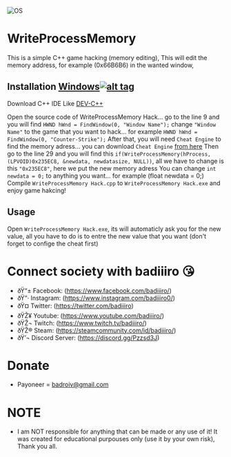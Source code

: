 ![OS](https://img.shields.io/badge/Tested%20On-Windows-yellowgreen.svg?style=flat-square) 

# WriteProcessMemory

This is a simple C++ game hacking (memory editing), This will edit the memory address, for example (0x66B6B6) in the wanted window,
 
## Installation [Windows](https://wikipedia.org/wiki/Microsoft_Windows)[![alt tag](http://icons.iconarchive.com/icons/yootheme/social-bookmark/32/social-windows-button-icon.png)](https://fr.wikipedia.org/wiki/Microsoft_Windows)

Download C++ IDE Like [DEV-C++](https://sourceforge.net/projects/orwelldevcpp/)

Open the source code of WriteProcessMemory Hack... go to the line 9 and you will find ```HWND hWnd = FindWindow(0, "Window Name");``` change ```"Window Name"``` to the game that you want to hack... for example ```HWND hWnd = FindWindow(0, "Counter-Strike");```
After that, you will need ```Cheat Engine``` to find the memory adress... you can download ```Cheat Engine``` [from here](https://www.cheatengine.org/downloads.php)
Then go to the line 29 and you will find this ```if(WriteProcessMemory(hProcess, (LPVOID)0x235EC8, &newdata, newdatasize, NULL))```, all we have to change is this ```"0x235EC8"```, here we put the new memory adress
You can change ```int newdata = 0;``` to anything you want... for example (float newdata = 0;)
Compile ```WriteProcessMemory Hack.cpp``` to ```WriteProcessMemory Hack.exe``` and enjoy game hakcing!

## Usage

Open ```WriteProcessMemory Hack.exe```, its will automaticly ask you for the new value, all you have to do is to entre the new value that you want (don't forget to confige the cheat first)

# Connect society with badiiiro :kissing_heart:

- ðŸ“± Facebook: (https://www.facebook.com/badiiiro/)
- ðŸ“· Instagram: (https://www.instagram.com/badiiiro0/)
- ðŸ¤ Twitter: (https://twitter.com/badiiiro)
- ðŸŽ¥ Youtube: (https://www.youtube.com/badiiiro/)
- ðŸŽ¬ Twitch: (https://www.twitch.tv/badiiiro/)
- ðŸŽ® Steam: (https://steamcommunity.com/id/badiiiro/)
- ðŸ’¬ Discord Server: (https://discord.gg/Pzzsd3J)

# Donate
- Payoneer = badroiv@gmail.com

# NOTE
- I am NOT responsible for anything that can be made or any use of it! It was created for educational purpouses only (use it by your own risk), Thank you all.
